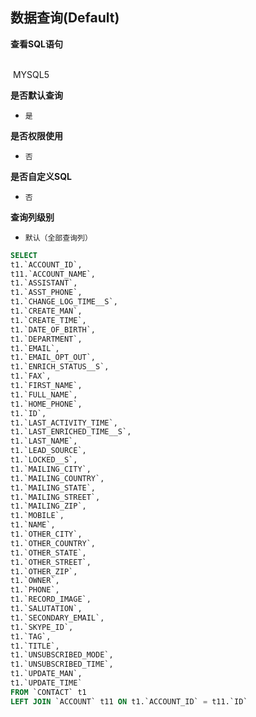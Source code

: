 ## 数据查询(Default) <!-- {docsify-ignore-all} -->



<p class="panel-title"><b>查看SQL语句</b></p>
<br>

<el-row>
&nbsp;<el-tag @click="MYSQL5 = true">MYSQL5</el-tag>
</el-row>

<br>
<p class="panel-title"><b>是否默认查询</b></p>

* `是`

<p class="panel-title"><b>是否权限使用</b></p>

* `否`

<p class="panel-title"><b>是否自定义SQL</b></p>

* `否`

<p class="panel-title"><b>查询列级别</b></p>

* `默认（全部查询列）`






<el-dialog v-model="MYSQL5" title="MYSQL5">

```sql
SELECT
t1.`ACCOUNT_ID`,
t11.`ACCOUNT_NAME`,
t1.`ASSISTANT`,
t1.`ASST_PHONE`,
t1.`CHANGE_LOG_TIME__S`,
t1.`CREATE_MAN`,
t1.`CREATE_TIME`,
t1.`DATE_OF_BIRTH`,
t1.`DEPARTMENT`,
t1.`EMAIL`,
t1.`EMAIL_OPT_OUT`,
t1.`ENRICH_STATUS__S`,
t1.`FAX`,
t1.`FIRST_NAME`,
t1.`FULL_NAME`,
t1.`HOME_PHONE`,
t1.`ID`,
t1.`LAST_ACTIVITY_TIME`,
t1.`LAST_ENRICHED_TIME__S`,
t1.`LAST_NAME`,
t1.`LEAD_SOURCE`,
t1.`LOCKED__S`,
t1.`MAILING_CITY`,
t1.`MAILING_COUNTRY`,
t1.`MAILING_STATE`,
t1.`MAILING_STREET`,
t1.`MAILING_ZIP`,
t1.`MOBILE`,
t1.`NAME`,
t1.`OTHER_CITY`,
t1.`OTHER_COUNTRY`,
t1.`OTHER_STATE`,
t1.`OTHER_STREET`,
t1.`OTHER_ZIP`,
t1.`OWNER`,
t1.`PHONE`,
t1.`RECORD_IMAGE`,
t1.`SALUTATION`,
t1.`SECONDARY_EMAIL`,
t1.`SKYPE_ID`,
t1.`TAG`,
t1.`TITLE`,
t1.`UNSUBSCRIBED_MODE`,
t1.`UNSUBSCRIBED_TIME`,
t1.`UPDATE_MAN`,
t1.`UPDATE_TIME`
FROM `CONTACT` t1 
LEFT JOIN `ACCOUNT` t11 ON t1.`ACCOUNT_ID` = t11.`ID` 


```

</el-dialog>

<script>
 const { createApp } = Vue
  createApp({
    data() {
      return {
                MYSQL5 : false
        
      }
    },
    methods: {
    }
  }).use(ElementPlus).mount('#app')
</script>